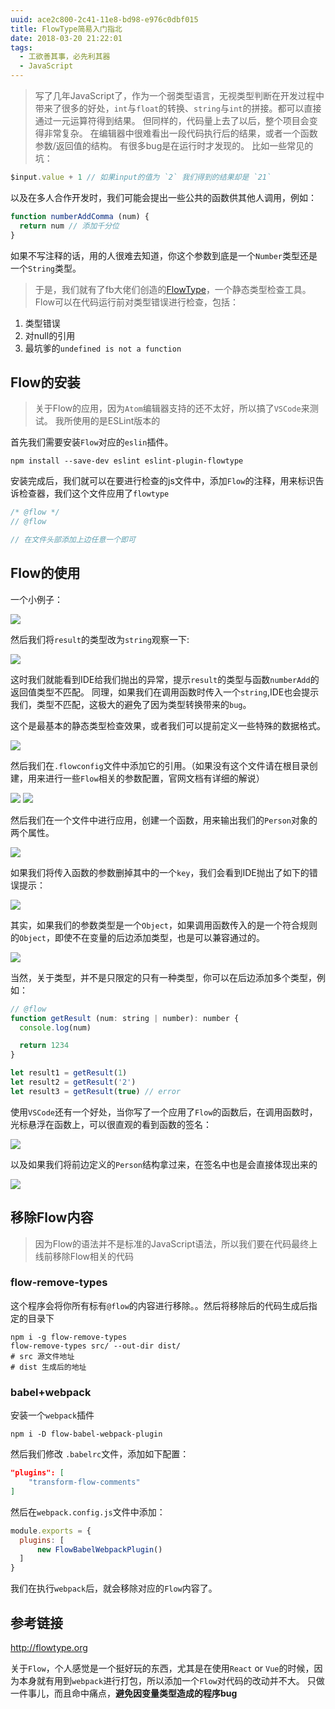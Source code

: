 ```yaml
---
uuid: ace2c800-2c41-11e8-bd98-e976c0dbf015
title: FlowType简易入门指北
date: 2018-03-20 21:22:01
tags:
  - 工欲善其事，必先利其器
  - JavaScript
---
```


> 写了几年JavaScript了，作为一个弱类型语言，无视类型判断在开发过程中带来了很多的好处，`int`与`float`的转换、`string`与`int`的拼接。都可以直接通过一元运算符得到结果。
> 但同样的，代码量上去了以后，整个项目会变得非常复杂。
> 在编辑器中很难看出一段代码执行后的结果，或者一个函数参数/返回值的结构。
> 有很多bug是在运行时才发现的。
> 比如一些常见的坑：
```javascript
$input.value + 1 // 如果input的值为 `2` 我们得到的结果却是 `21`
```
以及在多人合作开发时，我们可能会提出一些公共的函数供其他人调用，例如：
```javascript
function numberAddComma (num) {
  return num // 添加千分位
}
```
如果不写注释的话，用的人很难去知道，你这个参数到底是一个`Number`类型还是一个`String`类型。
> 于是，我们就有了fb大佬们创造的[FlowType](https://flowtype.org)，一个静态类型检查工具。
> Flow可以在代码运行前对类型错误进行检查，包括：
  1. 类型错误
  2. 对null的引用
  3. 最坑爹的`undefined is not a function`

## Flow的安装

> 关于Flow的应用，因为`Atom`编辑器支持的还不太好，所以搞了`VSCode`来测试。
> 我所使用的是ESLint版本的

首先我们需要安装`Flow`对应的`eslin`插件。
```shell
npm install --save-dev eslint eslint-plugin-flowtype
```

安装完成后，我们就可以在要进行检查的js文件中，添加`Flow`的注释，用来标识告诉检查器，我们这个文件应用了`flowtype`

```javascript
/* @flow */
// @flow

// 在文件头部添加上边任意一个即可
```

## Flow的使用

一个小例子：

![](/images/flowtype-usage/flowtype-pic-1.png)

然后我们将`result`的类型改为`string`观察一下:

![](/images/flowtype-usage/flowtype-pic-2.png)

这时我们就能看到IDE给我们抛出的异常，提示`result`的类型与函数`numberAdd`的返回值类型不匹配。
同理，如果我们在调用函数时传入一个`string`,IDE也会提示我们，类型不匹配，这极大的避免了因为类型转换带来的`bug`。

这个是最基本的静态类型检查效果，或者我们可以提前定义一些特殊的数据格式。

![](/images/flowtype-usage/flowtype-pic-3.png)

然后我们在`.flowconfig`文件中添加它的引用。（如果没有这个文件请在根目录创建，用来进行一些`Flow`相关的参数配置，官网文档有详细的解说）

![](/images/flowtype-usage/flowtype-pic-4.png)
![](/images/flowtype-usage/flowtype-pic-6.png)

然后我们在一个文件中进行应用，创建一个函数，用来输出我们的`Person`对象的两个属性。

![](/images/flowtype-usage/flowtype-pic-5.png)

如果我们将传入函数的参数删掉其中的一个`key`，我们会看到IDE抛出了如下的错误提示：

![](/images/flowtype-usage/flowtype-pic-7.png)

其实，如果我们的参数类型是一个`Object`，如果调用函数传入的是一个符合规则的`Object`，即使不在变量的后边添加类型，也是可以兼容通过的。

![](/images/flowtype-usage/flowtype-pic-8.png)

当然，关于类型，并不是只限定的只有一种类型，你可以在后边添加多个类型，例如：
```javascript
// @flow
function getResult (num: string | number): number {
  console.log(num)

  return 1234
}

let result1 = getResult(1)
let result2 = getResult('2')
let result3 = getResult(true) // error
```

使用`VSCode`还有一个好处，当你写了一个应用了`Flow`的函数后，在调用函数时，光标悬浮在函数上，可以很直观的看到函数的签名：

![](/images/flowtype-usage/flowtype-pic-9.png)

以及如果我们将前边定义的`Person`结构拿过来，在签名中也是会直接体现出来的

![](/images/flowtype-usage/flowtype-pic-10.png)

## 移除Flow内容

> 因为Flow的语法并不是标准的JavaScript语法，所以我们要在代码最终上线前移除Flow相关的代码

### flow-remove-types

这个程序会将你所有标有`@flow`的内容进行移除。。然后将移除后的代码生成后指定的目录下
```shell
npm i -g flow-remove-types
flow-remove-types src/ --out-dir dist/
# src 源文件地址
# dist 生成后的地址
```

### babel+webpack

安装一个`webpack`插件
```shell
npm i -D flow-babel-webpack-plugin
```

然后我们修改 `.babelrc`文件，添加如下配置：
```json
"plugins": [
    "transform-flow-comments"
]
```
然后在`webpack.config.js`文件中添加：
```javascript
module.exports = {
  plugins: [
      new FlowBabelWebpackPlugin()
  ]
}
```
我们在执行`webpack`后，就会移除对应的`Flow`内容了。

## 参考链接

http://flowtype.org

关于`Flow`，个人感觉是一个挺好玩的东西，尤其是在使用`React` or `Vue`的时候，因为本身就有用到`webpack`进行打包，所以添加一个`Flow`对代码的改动并不大。
只做一件事儿，而且命中痛点，**避免因变量类型造成的程序bug**
